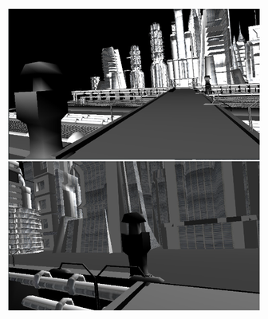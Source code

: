 ![alt text](https://github.com/gilberto-009199/mondoj/blob/master/tela.png "Tela inicial!")
![alt text](https://github.com/gilberto-009199/mondoj/blob/master/telaOposta.png "Oposto da Tela inicial!")

